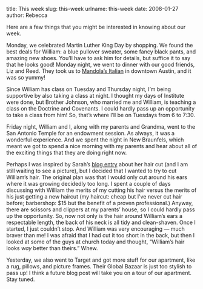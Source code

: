 title: This week
slug: this-week
urlname: this-week
date: 2008-01-27
author: Rebecca

Here are a few things that you might be interested in knowing about our week.

Monday, we celebrated Martin Luther King Day by shopping. We found the best
deals for William: a blue pullover sweater, some fancy black pants, and amazing
new shoes. You&#x02bc;ll have to ask him for details, but suffice it to say that
he looks good! Monday night, we went to dinner with our good friends, Liz and
Reed. They took us to [Mandola&#x02bc;s Italian][a] in downtown Austin, and it
was so yummy!

Since William has class on Tuesday and Thursday night, I&#x02bc;m being
supportive by also taking a class at night. I thought my days of Institute were
done, but Brother Johnson, who married me and William, is teaching a class on
the Doctrine and Covenants. I could hardly pass up an opportunity to take a
class from him! So, that&#x02bc;s where I&#x02bc;ll be on Tuesdays from 6 to
7:30.

Friday night, William and I, along with my parents and Grandma, went to the San
Antonio Temple for an endowment session. As always, it was a wonderful
experience. And we spent the night in New Braunfels, which meant we got to spend
a nice morning with my parents and hear about all of the exciting things that
they are doing right now.

Perhaps I was inspired by Sarah&#x02bc;s [blog entry][b] about her hair cut (and
I am still waiting to see a picture), but I decided that I wanted to try to cut
William&#x02bc;s hair. The original plan was that I would only cut around his
ears where it was growing decidedly too long. I spent a couple of days
discussing with William the merits of my cutting his hair versus the merits of
his just getting a new haircut (my haircut: cheap but I&#x02bc;ve never cut hair
before; barbershop: $15 but the benefit of a proven professional.) Anyway, there
are scissors and clippers at my parents&#x02bc; house, so I could hardly pass up
the opportunity. So, now not only is the hair around William&#x02bc;s ears a
respectable length, the back of his neck is all tidy and clean-shaven. Once I
started, I just couldn&#x02bc;t stop. And William was very encouraging &mdash;
much braver than me! I was afraid that I had cut it too short in the back, but
then I looked at some of the guys at church today and thought,
&ldquo;William&#x02bc;s hair looks *way* better than theirs.&rdquo; Whew.

Yesterday, we also went to Target and got more stuff for our apartment, like a
rug, pillows, and picture frames. Their Global Bazaar is just too stylish to
pass up! I think a future blog post will take you on a tour of our apartment.
Stay tuned.

[a]: https://mandolas.com/
[b]: https://thesecretlifeofalibrarian.blogspot.com/2008/01/to-do-hair-cut.html
